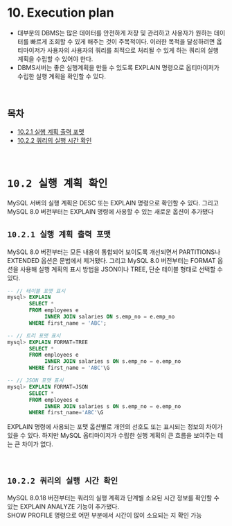 # 10. Execution plan

- 대부분의 DBMS는 많은 데이터를 안전하게 저장 및 관리하고 사용자가 원하는 데이터를 빠르게 조회할 수 있게 해주는 것이 주목적이다. 이러한 목적을 달성하려면 옵티마이저가 사용자의 사용자의 쿼리를 최적으로 처리될 수 있게 하는 쿼리의 실행 계획을 수립할 수 있어야 한다.
- DBMS서버는 좋은 실행계획을 만들 수 있도록 EXPLAIN 명령으로 옵티마이저가 수립한 실행 계획을 확인할 수 있다.

<br/>

## **목차**
- [10.2.1 실행 계획 출력 포맷](#1)
- [10.2.2 쿼리의 실행 시간 확인](#2)

<br/>

# **`10.2 실행 계획 확인`**
MySQL 서버의 실행 계획은 DESC 또는 EXPLAIN 명령으로 확인할 수 있다. 그리고 MySQL 8.0 버전부터는 EXPLAIN 명령에 사용할 수 있는 새로운 옵션이 추가됐다

## **`10.2.1 실행 계획 출력 포맷`**<a id="1"></a>
MySQL 8.0 버전부터는 모든 내용이 통합되어 보이도록 개선되면서 PARTITIONS나 EXTENDED 옵션은 문법에서 제거됐다. 그리고 MySQL 8.0 버전부터는 FORMAT 옵션을 사용해 실행 계획의 표시 방법을 JSON이나 TREE, 단순 테이블 형태로 선택할 수 있다.

```sql
-- // 테이블 포맷 표시
mysql> EXPLAIN
       SELECT *
       FROM employees e
            INNER JOIN salaries ON s.emp_no = e.emp_no
       WHERE first_name = 'ABC';

-- // 트리 포맷 표시
mysql> EXPLAIN FORMAT=TREE
       SELECT *
       FROM employees e
            INNER JOIN salaries s ON s.emp_no = e.emp_no
       WHERE first_name = 'ABC'\G

-- // JSON 포맷 표시
mysql> EXPLAIN FORMAT=JSON
       SELECT *
       FROM employees e
            INNER JOIN salaries s ON s.emp_no = e.emp_no
       WHERE first_name='ABC'\G
```

EXPLAIN 명령에 사용되는 포맷 옵션별로 개인의 선호도 또는 표시되는 정보의 차이가 있을 수 있다. 하지만 MySQL 옵티마이저가 수립한 실행 계획의 큰 흐름을 보여주는 데는 큰 차이가 없다.

<br/>

## **`10.2.2 쿼리의 실행 시간 확인`**<a id="2"></a>
MySQL 8.0.18 버전부터는 쿼리의 실행 계획과 단계별 소요된 시간 정보를 확인할 수 있는 EXPLAIN ANALYZE 기능이 추가됐다.  
SHOW PROFILE 명령으로 어떤 부분에서 시간이 많이 소요되는 지 확인 가능
